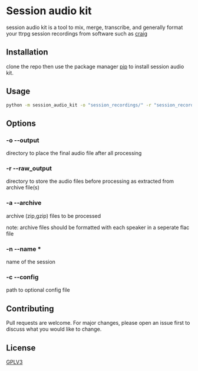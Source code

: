 # Session audio kit

session audio kit is a tool to mix, merge, transcribe, and generally format your ttrpg session recordings from software such as [craig](https://craig.chat/home/)

## Installation

clone the repo then use the package manager [pip](https://pip.pypa.io/en/stable/) to install session audio kit.

<!-- TODO: add proper url -->

## Usage

<!-- TODO: add output an stuff? -->

```bash
python -m session_audio_kit -o "session_recordings/" -r "session_recordings/raw/" -n "session1!" -a "session-recording-part-1.zip" "session-recording-part2.gzip"
```

## Options

### -o --output

directory to place the final audio file after all processing

### -r --raw_output

directory to store the audio files before processing as extracted from archive file(s)

### -a --archive

archive (zip,gzip) files to be processed

note: archive files should be formatted with each speaker in a seperate flac file

### -n --name \*

name of the session

### -c --config

path to optional config file

## Contributing

Pull requests are welcome. For major changes, please open an issue first to discuss what you would like to change.

## License

[GPLV3](https://www.gnu.org/licenses/gpl-3.0.en.html)
